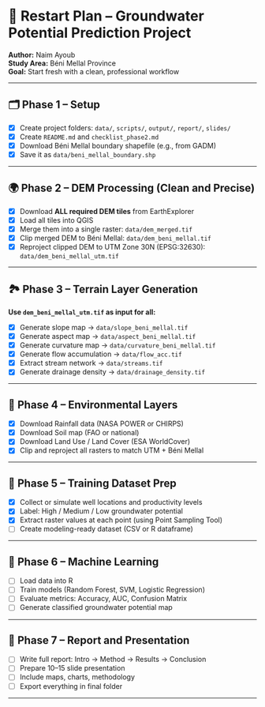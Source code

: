 # 🚀 Restart Plan – Groundwater Potential Prediction Project

**Author:** Naim Ayoub  
**Study Area:** Béni Mellal Province  
**Goal:** Start fresh with a clean, professional workflow

---

## 🗂️ Phase 1 – Setup

- [x] Create project folders: `data/`, `scripts/`, `output/`, `report/`, `slides/`
- [x] Create `README.md` and `checklist_phase2.md`
- [x] Download Béni Mellal boundary shapefile (e.g., from GADM)
- [x] Save it as `data/beni_mellal_boundary.shp`

---

## 🌍 Phase 2 – DEM Processing (Clean and Precise)

- [x] Download **ALL required DEM tiles** from EarthExplorer
- [x] Load all tiles into QGIS
- [x] Merge them into a single raster: `data/dem_merged.tif`
- [x] Clip merged DEM to Béni Mellal: `data/dem_beni_mellal.tif`
- [x] Reproject clipped DEM to UTM Zone 30N (EPSG:32630):  
      `data/dem_beni_mellal_utm.tif`

---

## 🏞️ Phase 3 – Terrain Layer Generation

**Use `dem_beni_mellal_utm.tif` as input for all:**

- [x] Generate slope map → `data/slope_beni_mellal.tif`
- [x] Generate aspect map → `data/aspect_beni_mellal.tif`
- [x] Generate curvature map → `data/curvature_beni_mellal.tif`
- [x] Generate flow accumulation → `data/flow_acc.tif`
- [x] Extract stream network → `data/streams.tif`
- [x] Generate drainage density → `data/drainage_density.tif`

---

## 🌿 Phase 4 – Environmental Layers

- [x] Download Rainfall data (NASA POWER or CHIRPS)
- [x] Download Soil map (FAO or national)
- [x] Download Land Use / Land Cover (ESA WorldCover)
- [x] Clip and reproject all rasters to match UTM + Béni Mellal

---

## 🧪 Phase 5 – Training Dataset Prep

- [x] Collect or simulate well locations and productivity levels
- [x] Label: High / Medium / Low groundwater potential
- [x] Extract raster values at each point (using Point Sampling Tool)
- [ ] Create modeling-ready dataset (CSV or R dataframe)

---

## 🤖 Phase 6 – Machine Learning

- [ ] Load data into R
- [ ] Train models (Random Forest, SVM, Logistic Regression)
- [ ] Evaluate metrics: Accuracy, AUC, Confusion Matrix
- [ ] Generate classified groundwater potential map

---

## 📄 Phase 7 – Report and Presentation

- [ ] Write full report: Intro → Method → Results → Conclusion
- [ ] Prepare 10–15 slide presentation
- [ ] Include maps, charts, methodology
- [ ] Export everything in final folder

---

